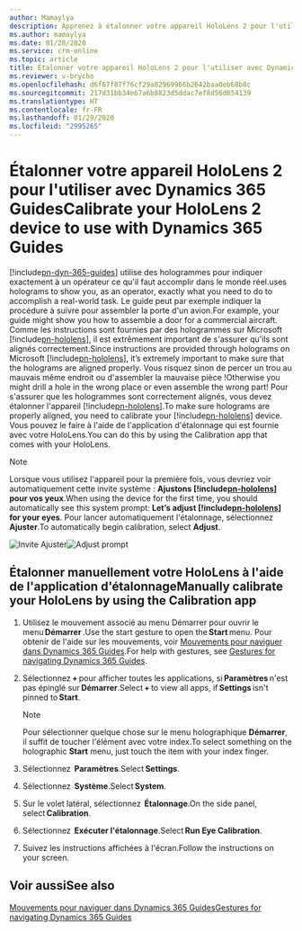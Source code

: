 ```yaml
---
author: Mamaylya
description: Apprenez à étalonner votre appareil HoloLens 2 pour l'utiliser avec Dynamics 365 Guides afin que les hologrammes apparaissent au bon endroit.
ms.author: mamaylya
ms.date: 01/28/2020
ms.service: crm-online
ms.topic: article
title: Étalonner votre appareil HoloLens 2 pour l'utiliser avec Dynamics 365 Guides
ms.reviewer: v-brycho
ms.openlocfilehash: d6f67f87f76cf29a82969966b2642baa0eb68b8c
ms.sourcegitcommit: 217d31bb34e67a6b8823d5ddac7ef8d56d054139
ms.translationtype: HT
ms.contentlocale: fr-FR
ms.lasthandoff: 01/29/2020
ms.locfileid: "2995265"
---
```

# <a name="calibrate-your-hololens-2-device-to-use-with-dynamics-365-guides"></a><span data-ttu-id="3a4ae-103">Étalonner votre appareil HoloLens 2 pour l'utiliser avec Dynamics 365 Guides</span><span class="sxs-lookup"><span data-stu-id="3a4ae-103">Calibrate your HoloLens 2 device to use with Dynamics 365 Guides</span></span>

[!include[pn-dyn-365-guides](../includes/pn-dyn-365-guides.md)] <span data-ttu-id="3a4ae-104">utilise des hologrammes pour indiquer exactement à un opérateur ce qu'il faut accomplir dans le monde réel.</span><span class="sxs-lookup"><span data-stu-id="3a4ae-104">uses holograms to show you, as an operator, exactly what you need to do to accomplish a real-world task.</span></span> <span data-ttu-id="3a4ae-105">Le guide peut par exemple indiquer la procédure à suivre pour assembler la porte d'un avion.</span><span class="sxs-lookup"><span data-stu-id="3a4ae-105">For example, your guide might show you how to assemble a door for a commercial aircraft.</span></span> <span data-ttu-id="3a4ae-106">Comme les instructions sont fournies par des hologrammes sur Microsoft [!include[pn-hololens](../includes/pn-hololens.md)], il est extrêmement important de s'assurer qu'ils sont alignés correctement.</span><span class="sxs-lookup"><span data-stu-id="3a4ae-106">Since instructions are provided through holograms on Microsoft [!include[pn-hololens](../includes/pn-hololens.md)], it’s extremely important to make sure that the holograms are aligned properly.</span></span> <span data-ttu-id="3a4ae-107">Vous risquez sinon de percer un trou au mauvais même endroit ou d'assembler la mauvaise pièce !</span><span class="sxs-lookup"><span data-stu-id="3a4ae-107">Otherwise you might drill a hole in the wrong place or even assemble the wrong part!</span></span> <span data-ttu-id="3a4ae-108">Pour s'assurer que les hologrammes sont correctement alignés, vous devez étalonner l'appareil [!include[pn-hololens](../includes/pn-hololens.md)].</span><span class="sxs-lookup"><span data-stu-id="3a4ae-108">To make sure holograms are properly aligned, you need to calibrate your [!include[pn-hololens](../includes/pn-hololens.md)] device.</span></span> <span data-ttu-id="3a4ae-109">Vous pouvez le faire à l'aide de l'application d'étalonnage qui est fournie avec votre HoloLens.</span><span class="sxs-lookup"><span data-stu-id="3a4ae-109">You can do this by using the Calibration app that comes with your HoloLens.</span></span> 

>[!NOTE]
><span data-ttu-id="3a4ae-110">Lorsque vous utilisez l'appareil pour la première fois, vous devriez voir automatiquement cette invite système : **Ajustons [!include[pn-hololens](../includes/pn-hololens.md)] pour vos yeux**.</span><span class="sxs-lookup"><span data-stu-id="3a4ae-110">When using the device for the first time, you should automatically see this system prompt: **Let’s adjust [!include[pn-hololens](../includes/pn-hololens.md)] for your eyes**.</span></span> <span data-ttu-id="3a4ae-111">Pour lancer automatiquement l'étalonnage, sélectionnez **Ajuster**.</span><span class="sxs-lookup"><span data-stu-id="3a4ae-111">To automatically begin calibration, select **Adjust**.</span></span>

<span data-ttu-id="3a4ae-112">![Invite Ajuster](media/adjust-prompt-HL2-calibration.png "Ajuster l'invite")</span><span class="sxs-lookup"><span data-stu-id="3a4ae-112">![Adjust prompt](media/adjust-prompt-HL2-calibration.png "Adjust prompt")</span></span>

## <a name="manually-calibrate-your-hololens-by-using-the-calibration-app"></a><span data-ttu-id="3a4ae-113">Étalonner manuellement votre HoloLens à l'aide de l'application d'étalonnage</span><span class="sxs-lookup"><span data-stu-id="3a4ae-113">Manually calibrate your HoloLens by using the Calibration app</span></span> 

1. <span data-ttu-id="3a4ae-114">Utilisez le mouvement associé au menu Démarrer pour ouvrir le menu **Démarrer** .</span><span class="sxs-lookup"><span data-stu-id="3a4ae-114">Use the start gesture to open the **Start** menu.</span></span> <span data-ttu-id="3a4ae-115">Pour obtenir de l'aide sur les mouvements, voir [Mouvements pour naviguer dans Dynamics 365 Guides](operator-gestures.md).</span><span class="sxs-lookup"><span data-stu-id="3a4ae-115">For help with gestures, see [Gestures for navigating Dynamics 365 Guides](operator-gestures.md).</span></span>

2. <span data-ttu-id="3a4ae-116">Sélectionnez **+** pour afficher toutes les applications, si **Paramètres** n'est pas épinglé sur **Démarrer**.</span><span class="sxs-lookup"><span data-stu-id="3a4ae-116">Select **+** to view all apps, if **Settings** isn't pinned to **Start**.</span></span> 

    >[!NOTE]
    ><span data-ttu-id="3a4ae-117">Pour sélectionner quelque chose sur le menu holographique **Démarrer**, il suffit de toucher l'élément avec votre index.</span><span class="sxs-lookup"><span data-stu-id="3a4ae-117">To select something on the holographic **Start** menu, just touch the item with your index finger.</span></span>

3. <span data-ttu-id="3a4ae-118">Sélectionnez  **Paramètres**.</span><span class="sxs-lookup"><span data-stu-id="3a4ae-118">Select **Settings**.</span></span> 

4. <span data-ttu-id="3a4ae-119">Sélectionnez  **Système**.</span><span class="sxs-lookup"><span data-stu-id="3a4ae-119">Select **System**.</span></span> 

5. <span data-ttu-id="3a4ae-120">Sur le volet latéral, sélectionnez  **Étalonnage**.</span><span class="sxs-lookup"><span data-stu-id="3a4ae-120">On the side panel, select **Calibration**.</span></span> 

6. <span data-ttu-id="3a4ae-121">Sélectionnez  **Exécuter l'étalonnage**.</span><span class="sxs-lookup"><span data-stu-id="3a4ae-121">Select **Run Eye Calibration**.</span></span> 

7. <span data-ttu-id="3a4ae-122">Suivez les instructions affichées à l'écran.</span><span class="sxs-lookup"><span data-stu-id="3a4ae-122">Follow the instructions on your screen.</span></span> 

## <a name="see-also"></a><span data-ttu-id="3a4ae-123">Voir aussi</span><span class="sxs-lookup"><span data-stu-id="3a4ae-123">See also</span></span>

[<span data-ttu-id="3a4ae-124">Mouvements pour naviguer dans Dynamics 365 Guides</span><span class="sxs-lookup"><span data-stu-id="3a4ae-124">Gestures for navigating Dynamics 365 Guides</span></span>](operator-gestures-HL2.md)
